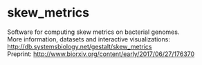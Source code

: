 # skew_metrics
Software for computing skew metrics on bacterial genomes.  
More information, datasets and interactive visualizations: http://db.systemsbiology.net/gestalt/skew_metrics  
Preprint: http://www.biorxiv.org/content/early/2017/06/27/176370
